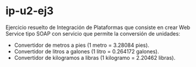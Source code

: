 # ip-u2-ej3

Ejercicio resuelto de Integración de Plataformas que consiste en crear Web Service tipo SOAP con servicio que permite la conversión de unidades:

- Convertidor de metros a pies (1 metro = 3.28084 pies).
- Convertidor de litros a galones (1 litro = 0.264172 galones).
- Convertidor de kilogramos a libras (1 kilogramo = 2.20462 libras).



